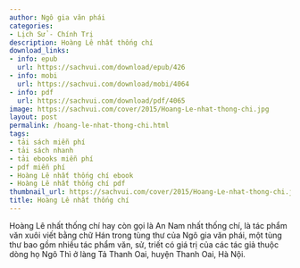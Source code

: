 ```yaml
---
author: Ngô gia văn phái
categories:
- Lịch Sử - Chính Trị
description: Hoàng Lê nhất thống chí
download_links:
- info: epub
  url: https://sachvui.com/download/epub/426
- info: mobi
  url: https://sachvui.com/download/mobi/4064
- info: pdf
  url: https://sachvui.com/download/pdf/4065
image: https://sachvui.com/cover/2015/Hoang-Le-nhat-thong-chi.jpg
layout: post
permalink: /hoang-le-nhat-thong-chi.html
tags:
- tải sách miễn phí
- tải sách nhanh
- tải ebooks miễn phí
- pdf miễn phí
- Hoàng Lê nhất thống chí ebook
- Hoàng Lê nhất thống chí pdf
thumbnail_url: https://sachvui.com/cover/2015/Hoang-Le-nhat-thong-chi.jpg
title: Hoàng Lê nhất thống chí
---
```


 <div class="item-desc text-justify"> <p>Hoàng Lê nhất thống chí hay còn gọi là An Nam nhất thống chí, là tác phẩm văn xuôi viết bằng chữ Hán trong tùng thư của Ngô gia văn phái, một tùng thư bao gồm nhiều tác phẩm văn, sử, triết có giá trị của các tác giả thuộc dòng họ Ngô Thì ở làng Tả Thanh Oai, huyện Thanh Oai, Hà Nội.</p> </div>